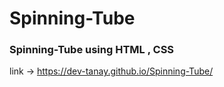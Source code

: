 # Spinning-Tube

### Spinning-Tube using HTML , CSS

link -> https://dev-tanay.github.io/Spinning-Tube/
